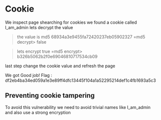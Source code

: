 # Cookie

We inspect page shearching for cookies
we found a cookie called I_am_admin lets decrypt the value
>the value is md5 68934a3e9455fa72420237eb05902327 =md5 decrypt> false


>lets encrypt true =md5 encrypt> b326b5062b2f0e69046810717534cb09


last step change the cookie value and refresh the page

We got Good job! Flag : df2eb4ba34ed059a1e3e89ff4dfc13445f104a1a52295214def1c4fb1693a5c3

## Preventing cookie tampering

To avoid this vulnerability we need to avoid trivial names like I_am_admin
and also use a strong encryption
